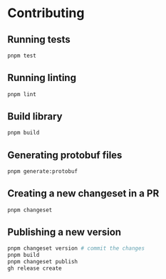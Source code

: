 # Contributing

## Running tests

```bash
pnpm test
```

## Running linting

```bash
pnpm lint
```

## Build library

```bash
pnpm build
```

## Generating protobuf files

```bash
pnpm generate:protobuf
```

## Creating a new changeset in a PR

```bash
pnpm changeset
```

## Publishing a new version

```bash
pnpm changeset version # commit the changes
pnpm build
pnpm changeset publish
gh release create
```